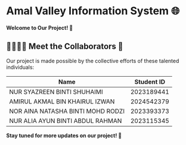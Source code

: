 Amal Valley Information System 🌐
=============================

**Welcome to Our Project! 🎉**

## 👨‍👩‍👧‍👦 Meet the Collaborators 👫

Our project is made possible by the collective efforts of these talented individuals:

| **Name** | **Student ID** |
| --- | --- |
| NUR SYAZREEN BINTI SHUHAIMI | 2023189441 |
| AMIRUL AKMAL BIN KHAIRUL IZWAN | 2024542379 |
| NOR AINA NATASHA BINTI MOHD RODZI | 2023393373 |
| NUR ALIA AYUN BINTI ABDUL RAHMAN | 2023115345 |

**Stay tuned for more updates on our project! 🚀**